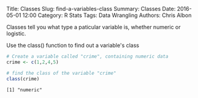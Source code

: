 Title: Classes
Slug: find-a-variables-class
Summary: Classes
Date: 2016-05-01 12:00
Category: R Stats
Tags: Data Wrangling
Authors: Chris Albon



Classes tell you what type a paticular variable is, whether numeric or logistic.

Use the class() function to find out a variable's class


```R
# Create a variable called "crime", containing numeric data
crime <- c(1,2,4,5)
```


```R
# find the class of the variable "crime"
class(crime)
```




    [1] "numeric"
